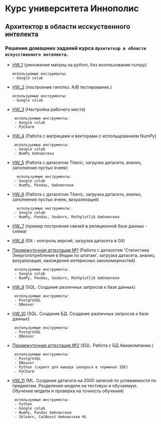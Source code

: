 # Курс университета Иннополис
## Архитектор в области исскуственного интелекта

### Решение домашних заданий курса `Архитеткор в области искусственного интелекта`.

  - [HW_1](/HW_1/) (умножение матриц на python, без исопльзования numpy)
        
        используемые инструменты:
        - Google colab
  - [HW_2](/HW_2/) (построение гипотез. А/В тестирование.)

        используемые инструменты:
        - Google colab
 - [HW_3](/HW_3/) (Настройка рабочего места)

        используемые инструменты:
        - Google colab
        - PyCharm
 - [HW_4](/HW_4/) (Работа с матрицами и векторами с испольщованием NumPy)

        используемые инструменты:
        - Google colab
        - NumPy библиотека
 - [HW_5](/HW_5/) (Работа с датасетом Titanic, загрузка датасета, анализ, заполнение пустых ячеек)

         используемые инструменты:
        - Google colab
        - NumPy, Pandas, библиотеки

 - [HW_6](/HW_6/) (Работа с датасетом Titanic, загрузка датасета, анализ, заполнение пустых ячеек, визуализация)

         используемые инструменты:
        - Google colab
        - NumPy, Pandas, Seaborn, Mathplotlib библиотеки

 - [HW_7](/HW_7/) (пример построяния связей в реляционной базе данных - схема)

 - [HW_8](/HW_8/) (Git - контроль версий, загрузка датасета в Git)

 - [Промежуточная аттестация №1](/IC_1/) (Работа с датасетом 'Статистика Энергопотребления в Индии по штатам', загрузка датасета, анализ, визуализация, нахождение интересных закономерностей)

        используемые инструменты:
        - Google colab
        - NumPy, Pandas, Seaborn, Mathplotlib библиотеки

 - [HW_9](/HW_9/) (SQL. Создание различных запросов к базе данных)

        используемые инструменты:
        - PostgreSQL
        - DBeaver
 - [HW_10](/HW_10/) (SQL. Создание БД. Создание различных запросов к базе данных)

        используемые инструменты:
        - PostgreSQL
        - DBeaver

 - [Промежуточная аттестация №2](/IC_2/) (SQL. Работа с БД Авиакомпании.)
    
        используемые инструменты:
        - PostgreSQL
        - DBeaver
        - Python (скрипт для вывода заапроса в терминал IDE)
        - PyCharm

 - [HW_11](/HW_11/) (ML. Создание датасета на 2000 записей по успеваемости по предметам. Разделение модели на тестовую и обучаемую. Обучение модели и проверка на точность обучения)

        используемые инструменты:
        - Python
        - Google colab
        - NumPy, Pandas библиотеки
        - Sklearn, CatBoost библиотеки ML
